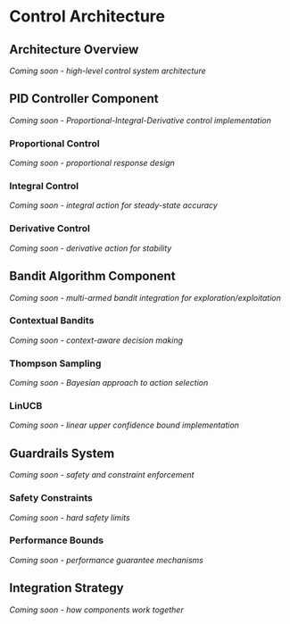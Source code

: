 # Control Architecture

<!-- PID + bandit + guardrails -->

## Architecture Overview
*Coming soon - high-level control system architecture*

## PID Controller Component
*Coming soon - Proportional-Integral-Derivative control implementation*

### Proportional Control
*Coming soon - proportional response design*

### Integral Control
*Coming soon - integral action for steady-state accuracy*

### Derivative Control
*Coming soon - derivative action for stability*

## Bandit Algorithm Component
*Coming soon - multi-armed bandit integration for exploration/exploitation*

### Contextual Bandits
*Coming soon - context-aware decision making*

### Thompson Sampling
*Coming soon - Bayesian approach to action selection*

### LinUCB
*Coming soon - linear upper confidence bound implementation*

## Guardrails System
*Coming soon - safety and constraint enforcement*

### Safety Constraints
*Coming soon - hard safety limits*

### Performance Bounds
*Coming soon - performance guarantee mechanisms*

## Integration Strategy
*Coming soon - how components work together*
